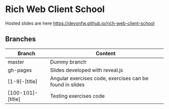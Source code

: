 # Rich Web Client School

Hosted slides are here https://devonfw.github.io/rich-web-client-school

## Branches

| Branch            | Content                                                  |
| ----------------- | -------------------------------------------------------- |
| master            | Dummy branch                                             |
| gh-pages          | Slides developed with reveal.js                          |
| [1-9]-[title]     | Angular exercises code, exercises can be found in slides |
| [100-101]-[title] | Testing exercises code                                   |
